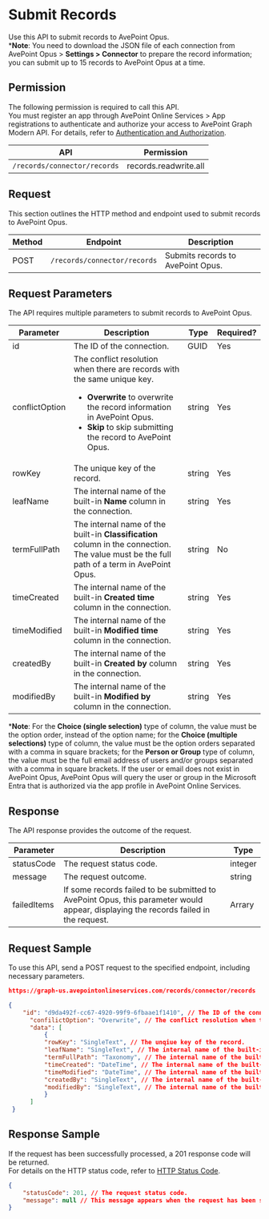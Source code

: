 # Submit Records  

Use this API to submit records to AvePoint Opus.   
***Note**: You need to download the JSON file of each connection from AvePoint Opus > **Settings > Connector** to prepare the record information; you can submit up to 15 records to AvePoint Opus at a time.  

## Permission

The following permission is required to call this API.  
You must register an app through AvePoint Online Services > App registrations to authenticate and authorize your access to AvePoint Graph Modern API. For details, refer to [Authentication and Authorization](https://learn.avepoint.com/docs/Use-AvePoint-Graph-Modern-API.html#authentication-and-authorization).

| API    | Permission  |
|-------------------|---------------------|
| `/records/connector/records` |  records.readwrite.all |

## Request

This section outlines the HTTP method and endpoint used to submit records to AvePoint Opus.  

| Method | Endpoint | Description |
| --- | --- | --- |
| POST | `/records/connector/records` | Submits records to AvePoint Opus. |

## Request Parameters

The API requires multiple parameters to submit records to AvePoint Opus.  

|Parameter|Description | Type|Required?|
|---|---|---|---|
|id|The ID of the connection. |GUID|Yes|
|conflictOption|The conflict resolution when there are records with the same unique key.<ul><li> **Overwrite** to overwrite the record information in AvePoint Opus.</li><li> **Skip** to skip submitting the record to AvePoint Opus. </li></ul>|string|Yes|
|rowKey|The unique key of the record.|string|Yes|
|leafName|The internal name of the built-in **Name** column in the connection.|string|Yes|
|termFullPath|The internal name of the built-in **Classification**  column in the connection. The value must be the full path of a term in AvePoint Opus.|string|No|
|timeCreated| The internal name of the built-in **Created time** column in the connection. |string |Yes|  
|timeModified|The internal name of the built-in **Modified time** column in the connection. |string|Yes|
|createdBy|The internal name of the built-in **Created by** column in the connection.|string|Yes|
|modifiedBy|The internal name of the built-in **Modified by** column in the connection. |string|Yes|  

***Note**: For the **Choice (single selection)** type of column, the value must be the option order, instead of the option name; for the **Choice (multiple selections)** type of column, the value must be the option orders separated with a comma in square brackets; for the **Person or Group** type of column, the value must be the full email address of users and/or groups separated with a comma in square brackets. If the user or email does not exist in AvePoint Opus, AvePoint Opus will query the user or group in the Microsoft Entra that is authorized via the app profile in AvePoint Online Services.

## Response

The API response provides the outcome of the request. 

| Parameter |Description |Type | 
|-----|----------|--------| 
| statusCode | The request status code. | integer  | 
| message   | The request outcome.  | string  | 
| failedItems | If some records failed to be submitted to AvePoint Opus, this parameter would appear, displaying the records failed in the request. | Arrary|

## Request Sample

To use this API, send a POST request to the specified endpoint, including necessary parameters. 

```json
https://graph-us.avepointonlineservices.com/records/connector/records
```
```json
{  
    "id": "d9da492f-cc67-4920-99f9-6fbaae1f1410", // The ID of the connection.
      "confilictOption": "Overwrite", // The conflict resolution when there are records with the same unique key. Overwrite is to overwrite the record information in AvePoint Opus.
      "data": [
          {
          "rowKey": "SingleText", // The unqiue key of the record.
          "leafName": "SingleText", // The internal name of the built-in Name column in the connection.
          "termFullPath": "Taxonomy", // The internal name of the built-in Classification column in the connection.
          "timeCreated": "DateTime", // The internal name of the built-in Created time column in the connection. 
          "timeModified": "DateTime", // The internal name of the built-in Modified time column in the connection.
          "createdBy": "SingleText", // The internal name of the built-in Created by column in the connection.
          "modifiedBy": "SingleText", // The internal name of the built-in Modified by column in the connection.
          }
      ]
 }
```

## Response Sample

If the request has been successfully processed, a 201 response code will be returned.  
For details on the HTTP status code, refer to [HTTP Status Code](/docs/Use%20AvePoint%20Graph%20Modern%20API.md/#http-status-code).  

```json
{
    "statusCode": 201, // The request status code.
    "message": null // This message appears when the request has been successfully processed.
}
```